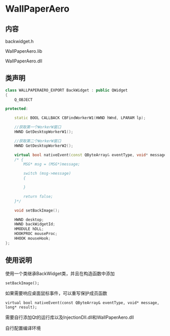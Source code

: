 # WallPaperAero

## 内容

backwidget.h

WallPaperAero.lib

WallPaperAero.dll

## 类声明

```c++
class WALLPAPERAERO_EXPORT BackWidget : public QWidget
{
	Q_OBJECT

protected:

	static BOOL CALLBACK CBFindWorkerW1(HWND hWnd, LPARAM lp);

	//获取第一个WorkerW窗口
	HWND GetDesktopWorkerW1();

	//获取第二个WorkerW窗口
	HWND GetDesktopWorkerW2();

	virtual bool nativeEvent(const QByteArray& eventType, void* message, long* result) = 0;
	/* {
		MSG* msg = (MSG*)message;

		switch (msg->message)
		{

		}

		return false;
	}*/

	void setBackImage();

	HWND desktop;
	HWND backWidgetId;
	HMODULE hDLL;
	HOOKPROC mouseProc;
	HHOOK mouseHook;
};
```

## 使用说明

使用一个类继承BackWidget类，并且在构造函数中添加

`setBackImage();`

如果需要响应桌面鼠标事件，可以重写保护成员函数

`virtual bool nativeEvent(const QByteArray& eventType, void* message, long* result);`

需要自行添加Qt的运行库以及InjectionDll.dll和WallPaperAero.dll

自行配置编译环境
